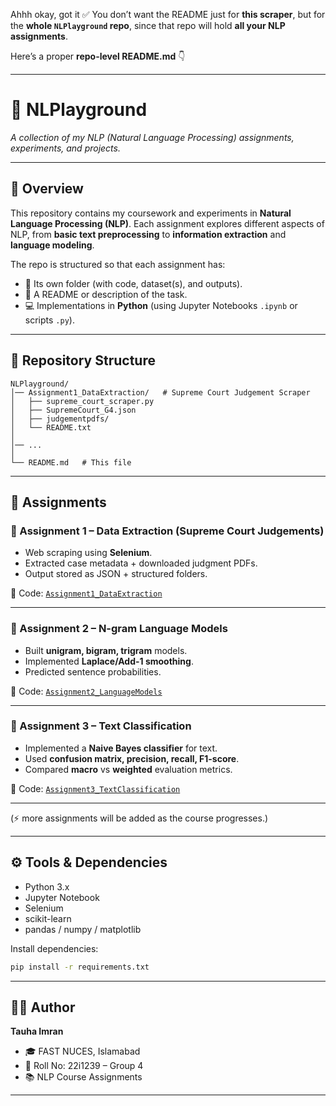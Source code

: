 Ahhh okay, got it ✅
You don’t want the README just for **this scraper**, but for the **whole `NLPlayground` repo**, since that repo will hold **all your NLP assignments**.

Here’s a proper **repo-level README.md** 👇

---

# 🧠 NLPlayground

*A collection of my NLP (Natural Language Processing) assignments, experiments, and projects.*

---

## 📖 Overview

This repository contains my coursework and experiments in **Natural Language Processing (NLP)**.
Each assignment explores different aspects of NLP, from **basic text preprocessing** to **information extraction** and **language modeling**.

The repo is structured so that each assignment has:

* 📂 Its own folder (with code, dataset(s), and outputs).
* 📄 A README or description of the task.
* 💻 Implementations in **Python** (using Jupyter Notebooks `.ipynb` or scripts `.py`).

---

## 📂 Repository Structure

```
NLPlayground/
│── Assignment1_DataExtraction/   # Supreme Court Judgement Scraper
│   ├── supreme_court_scraper.py
│   ├── SupremeCourt_G4.json
│   ├── judgementpdfs/
│   └── README.txt
│
│── ...
│
└── README.md   # This file
```

---

## 🚀 Assignments

### 📌 Assignment 1 – Data Extraction (Supreme Court Judgements)

* Web scraping using **Selenium**.
* Extracted case metadata + downloaded judgment PDFs.
* Output stored as JSON + structured folders.

📎 Code: [`Assignment1_DataExtraction`](./Assignment1_DataExtraction)

---

### 📌 Assignment 2 – N-gram Language Models

* Built **unigram, bigram, trigram** models.
* Implemented **Laplace/Add-1 smoothing**.
* Predicted sentence probabilities.

📎 Code: [`Assignment2_LanguageModels`](./Assignment2_LanguageModels)

---

### 📌 Assignment 3 – Text Classification

* Implemented a **Naive Bayes classifier** for text.
* Used **confusion matrix, precision, recall, F1-score**.
* Compared **macro** vs **weighted** evaluation metrics.

📎 Code: [`Assignment3_TextClassification`](./Assignment3_TextClassification)

---

(⚡ more assignments will be added as the course progresses.)

---

## ⚙️ Tools & Dependencies

* Python 3.x
* Jupyter Notebook
* Selenium
* scikit-learn
* pandas / numpy / matplotlib

Install dependencies:

```bash
pip install -r requirements.txt
```

---

## 👨‍💻 Author

**Tauha Imran**

* 🎓 FAST NUCES, Islamabad
* 📌 Roll No: 22i1239 – Group 4
* 📚 NLP Course Assignments

---
